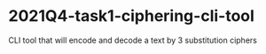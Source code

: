 # 2021Q4-task1-ciphering-cli-tool
CLI tool that will encode and decode a text by 3 substitution ciphers
